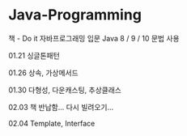 # Java-Programming

책 - Do it 자바프로그래밍 입문
Java 8 / 9 / 10 문법 사용


01.21 싱글톤패턴

01.26 상속, 가상메서드

01.30 다형성, 다운캐스팅, 추상클래스

02.03 책 반납함... 다시 빌려오기...

02.04 Template, Interface
